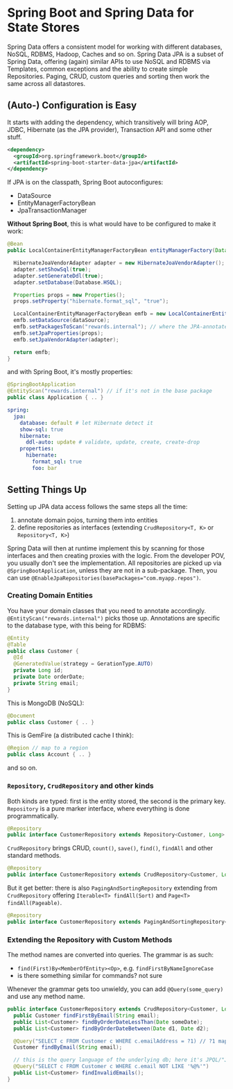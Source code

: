 # Spring Boot and Spring Data for State Stores

Spring Data offers a consistent model for working with different databases, NoSQL, RDBMS, Hadoop, Caches and so on.
Spring Data JPA is a subset of Spring Data, offering (again) similar APIs to use NoSQL and RDBMS via Templates, common exceptions and the ability to create simple Repositories. Paging, CRUD, custom queries and sorting then work the same across all datastores.

## (Auto-) Configuration is Easy

It starts with adding the dependency, which transitively will bring AOP, JDBC, Hibernate (as the JPA provider), Transaction API and some other stuff.

```xml
<dependency>
  <groupId>org.springframework.boot</groupId>
  <artifactId>spring-boot-starter-data-jpa</artifactId>
</dependency>
```

If JPA is on the classpath, Spring Boot autoconfigures:

* DataSource
* EntityManagerFactoryBean
* JpaTransactionManager

__Without Spring Boot__, this is what would have to be configured to make it work:

```java
@Bean
public LocalContainerEntityManagerFactoryBean entityManagerFactory(DataSource dataSource) {

  HibernateJoaVendorAdapter adapter = new HibernateJoaVendorAdapter();
  adapter.setShowSql(true);
  adapter.setGenerateDdl(true);
  adapter.setDatabase(Database.HSQL);

  Properties props = new Properties();
  props.setProperty("hibernate.format_sql", "true");

  LocalContainerEntityManagerFactoryBean emfb = new LocalContainerEntityManagerFactoryBean();
  emfb.setDataSource(dataSource);
  emfb.setPackagesToScan("rewards.internal"); // where the JPA-annotated entity POJOs are
  emfb.setJpaProperties(props);
  emfb.setJpaVendorAdapter(adapter);

  return emfb;
}
```

and with Spring Boot, it's mostly properties:

```java
@SpringBootApplication
@EntityScan("rewards.internal") // if it's not in the base package
public class Application { .. }
```

```yaml
spring:
  jpa:
    database: default # let Hibernate detect it
    show-sql: true
    hibernate:
      ddl-auto: update # validate, update, create, create-drop
    properties:
      hibernate:
        format_sql: true
        foo: bar
```

## Setting Things Up

Setting up JPA data access follows the same steps all the time:

1. annotate domain pojos, turning them into entities
2. define repositories as interfaces (extending `CrudRepository<T, K>` or `Repository<T, K>`)

Spring Data will then at runtime implement this by scanning for those interfaces and then creating proxies with the logic. From the developer POV, you usually don't see the implementation. All repositories are picked up via `@SpringBootApplication`, unless they are not in a sub-package. Then, you can use `@EnableJpaRepositories(basePackages="com.myapp.repos")`.


### Creating Domain Entities

You have your domain classes that you need to annotate accordingly. `@EntityScan("rewards.internal")` picks those up.
Annotations are specific to the database type, with this being for RDBMS:

```java
@Entity
@Table
public class Customer {
  @Id
  @GeneratedValue(strategy = GerationType.AUTO)
  private Long id;
  private Date orderDate;
  private String email;
}
```

This is MongoDB (NoSQL):

```java
@Document
public class Customer { .. }
```

This is GemFire (a distributed cache I think):

```java
@Region // map to a region
public class Account { .. }
```

and so on.

### `Repository`, `CrudRepository` and other kinds

Both kinds are typed: first is the entity stored, the second is the primary key.
`Repository` is a pure marker interface, where everything is done programmatically. 

```java
@Repository
public interface CustomerRepository extends Repository<Customer, Long> { .. }
```

`CrudRepository` brings CRUD, `count()`, `save()`, `find()`, `findAll` and other standard methods.

```java
@Repository
public interface CustomerRepository extends CrudRepository<Customer, Long> { .. }
```

But it get better: there is also `PagingAndSortingRepository` extending from `CrudRepository` offering `Iterable<T> findAll(Sort)` and `Page<T> findAll(Pageable)`.

```java
@Repository
public interface CustomerRepository extends PagingAndSortingRepository<Customer, Long> { .. }
```

### Extending the Repository with Custom Methods

The method names are converted into queries. The grammar is as such:

* `find(First)By<MemberOfEntity><Op>`, e.g. `findFirstByNameIgnoreCase`
* is there something similar for commands? not sure

Whenever the grammar gets too unwieldy, you can add `@Query(some_query)` and use any method name.

```java
public interface CustomerRepository extends CrudRepository<Customer, Long> {
  public Customer findFirstByEmail(String email);
  public List<Customer> findByOrderDateLessThan(Date someDate);
  public List<Customer> findByOrderDateBetween(Date d1, Date d2);

  @Query("SELECT c FROM Customer c WHERE c.emailAddress = ?1) // ?1 maps to first parameter
  Customer findByEmail(String email);

  // this is the query language of the underlying db; here it's JPQL/"Java Persistence Query Language"
  @Query("SELECT c FROM Customer c WHERE c.email NOT LIKE '%@%'")
  public List<Customer> findInvalidEmails();
}
```





